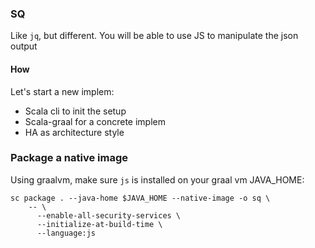 ### SQ

Like `jq`, but different. You will be able to use JS to manipulate the json output

#### How 

Let's start a new implem: 

- Scala cli to init the setup
- Scala-graal for a concrete implem
- HA as architecture style


### Package a native image

Using graalvm, make sure `js` is installed on your graal vm JAVA_HOME:

```
sc package . --java-home $JAVA_HOME --native-image -o sq \
    -- \
      --enable-all-security-services \
      --initialize-at-build-time \
      --language:js
```
